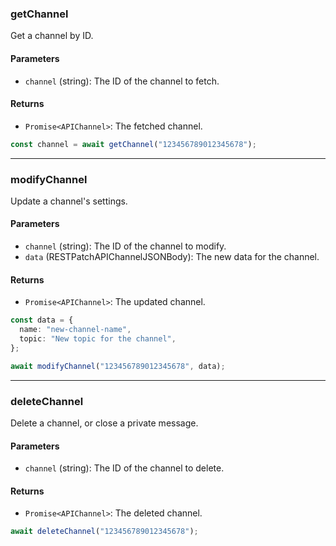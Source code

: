 ### getChannel

Get a channel by ID.

#### Parameters

- `channel` (string): The ID of the channel to fetch.

#### Returns

- `Promise<APIChannel>`: The fetched channel.

```ts
const channel = await getChannel("123456789012345678");
```

---

### modifyChannel

Update a channel's settings.

#### Parameters

- `channel` (string): The ID of the channel to modify.
- `data` (RESTPatchAPIChannelJSONBody): The new data for the channel.

#### Returns

- `Promise<APIChannel>`: The updated channel.

```ts
const data = {
  name: "new-channel-name",
  topic: "New topic for the channel",
};

await modifyChannel("123456789012345678", data);
```

---

### deleteChannel

Delete a channel, or close a private message.

#### Parameters

- `channel` (string): The ID of the channel to delete.

#### Returns

- `Promise<APIChannel>`: The deleted channel.

```ts
await deleteChannel("123456789012345678");
```
